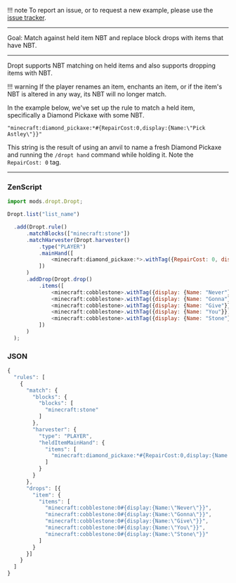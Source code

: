 
!!! note
    To report an issue, or to request a new example, please use the [issue tracker](https://github.com/codetaylor/dropt/issues).

---

Goal: Match against held item NBT and replace block drops with items that have NBT.

---

Dropt supports NBT matching on held items and also supports dropping items with NBT.

!!! warning
    If the player renames an item, enchants an item, or if the item's NBT is altered in any way, its NBT will no longer match.

In the example below, we've set up the rule to match a held item, specifically a Diamond Pickaxe with some NBT.

```
"minecraft:diamond_pickaxe:*#{RepairCost:0,display:{Name:\"Pick Astley\"}}"
```

This string is the result of using an anvil to name a fresh Diamond Pickaxe and running the `/dropt hand` command while holding it. Note the `RepairCost: 0` tag.

---

### ZenScript

```js
import mods.dropt.Dropt;

Dropt.list("list_name")

  .add(Dropt.rule()
      .matchBlocks(["minecraft:stone"])
      .matchHarvester(Dropt.harvester()
          .type("PLAYER")
          .mainHand([
              <minecraft:diamond_pickaxe:*>.withTag({RepairCost: 0, display: {Name: "Pick Astley"}})
          ])
      )
      .addDrop(Dropt.drop()
          .items([
              <minecraft:cobblestone>.withTag({display: {Name: "Never"}}),
              <minecraft:cobblestone>.withTag({display: {Name: "Gonna"}}),
              <minecraft:cobblestone>.withTag({display: {Name: "Give"}}),
              <minecraft:cobblestone>.withTag({display: {Name: "You"}}),
              <minecraft:cobblestone>.withTag({display: {Name: "Stone"}})
          ])
      )
  );
```

### JSON

```js
{
  "rules": [
    {
      "match": {
        "blocks": {
          "blocks": [
            "minecraft:stone"
          ]
        },
        "harvester": {
          "type": "PLAYER",
          "heldItemMainHand": {
            "items": [
              "minecraft:diamond_pickaxe:*#{RepairCost:0,display:{Name:\"Pick Astley\"}}"
            ]
          }
        }
      },
      "drops": [{
        "item": {
          "items": [
            "minecraft:cobblestone:0#{display:{Name:\"Never\"}}",
            "minecraft:cobblestone:0#{display:{Name:\"Gonna\"}}",
            "minecraft:cobblestone:0#{display:{Name:\"Give\"}}",
            "minecraft:cobblestone:0#{display:{Name:\"You\"}}",
            "minecraft:cobblestone:0#{display:{Name:\"Stone\"}}"
          ]
        }
      }]
    }
  ]
}
```